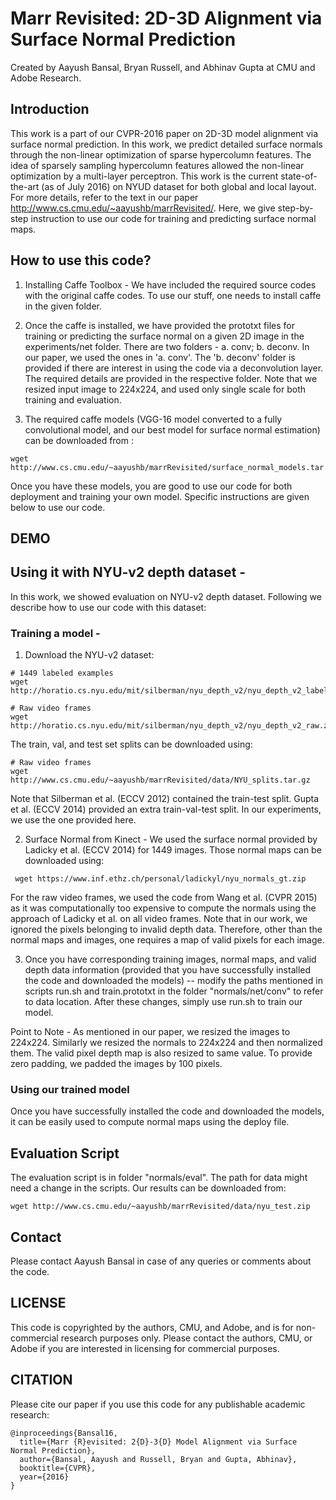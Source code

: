# Marr Revisited: 2D-3D Alignment via Surface Normal Prediction
Created by Aayush Bansal, Bryan Russell, and Abhinav Gupta at CMU and Adobe Research.

## Introduction 

This work is a part of our CVPR-2016 paper on 2D-3D model alignment via surface normal prediction. In this work, we predict detailed surface normals through the non-linear optimization of sparse hypercolumn features. The idea of sparsely sampling hypercolumn features allowed the non-linear optimization by a multi-layer perceptron. This work is the current state-of-the-art (as of July 2016) on NYUD dataset for both global and local layout. For more details, refer to the text in our paper http://www.cs.cmu.edu/~aayushb/marrRevisited/. Here, we give step-by-step instruction to use our code for training and predicting surface normal maps.

## How to use this code?

1. Installing Caffe Toolbox - We have included the required source codes with the original caffe codes. To use our stuff, one needs to install caffe in the given folder. 

2. Once the caffe is installed, we have provided the prototxt files for training or predicting the surface normal on a given 2D image in the experiments/net folder. There are two folders - a. conv; b. deconv. In our paper, we used the ones in 'a. conv'. The 'b. deconv' folder is provided if there are interest in using the code via a deconvolution layer. The required details are provided in the respective folder. Note that we resized input image to 224x224, and used only single scale for both training and evaluation.

3. The required caffe models (VGG-16 model converted to a fully convolutional model, and our best model for surface normal estimation) can be downloaded from :
```make
wget http://www.cs.cmu.edu/~aayushb/marrRevisited/surface_normal_models.tar.gz
```

 Once you have these models, you are good to use our code for both deployment and training your own model. Specific instructions are given below to use our code.

## DEMO 

## Using it with NYU-v2 depth dataset - 
In this work, we showed evaluation on NYU-v2 depth dataset. Following we describe how to use our code with this dataset: 

### Training a model -
1. Download the NYU-v2 dataset: 

  ```make
  # 1449 labeled examples
  wget http://horatio.cs.nyu.edu/mit/silberman/nyu_depth_v2/nyu_depth_v2_labeled.mat
  ```

  ```make
  # Raw video frames
  wget http://horatio.cs.nyu.edu/mit/silberman/nyu_depth_v2/nyu_depth_v2_raw.zip
  ```

  The train, val, and test set splits can be downloaded using: 

  ```make
  # Raw video frames
  wget http://www.cs.cmu.edu/~aayushb/marrRevisited/data/NYU_splits.tar.gz
  ```

  Note that Silberman et al. (ECCV 2012) contained the train-test split. Gupta et al. (ECCV 2014) provided an extra train-val-test split. In our experiments, we use the one provided here.

2. Surface Normal from Kinect - We used the surface normal provided by Ladicky et al. (ECCV 2014) for 1449 images. Those normal maps can be downloaded using: 

```make
 wget https://www.inf.ethz.ch/personal/ladickyl/nyu_normals_gt.zip
```
For the raw video frames, we used the code from Wang et al. (CVPR 2015) as it was computationally too expensive to compute the normals using the approach of Ladicky et al. on all video frames. Note that in our work, we ignored the pixels belonging to invalid depth data. Therefore, other than the normal maps and images, one requires a map of valid pixels for each image.

3. Once you have corresponding training images, normal maps, and valid depth data information (provided that you have successfully installed the code and downloaded the models) --  modify the paths mentioned in scripts run.sh and train.prototxt in the folder "normals/net/conv" to refer to data location. After these changes, simply use run.sh  to train our model.

Point to Note - As mentioned in our paper, we resized the images to 224x224. Similarly we resized the normals to 224x224 and then normalized them. The valid pixel depth map is also resized to same value. To provide zero padding, we padded the images by 100 pixels. 

### Using our trained model 
Once you have successfully installed the code and downloaded the models, it can be easily used to compute normal maps using the deploy file.

## Evaluation Script
The evaluation script is in folder "normals/eval". The path for data might need a change in the scripts. Our results can be downloaded from: 

```make
wget http://www.cs.cmu.edu/~aayushb/marrRevisited/data/nyu_test.zip
```

## Contact 
Please contact Aayush Bansal in case of any queries or comments about the code.

## LICENSE
This code is copyrighted by the authors, CMU, and Adobe, and is for non-commercial research purposes only. Please contact the authors, CMU, or Adobe if you are interested in licensing for commercial purposes.

## CITATION 
Please cite our paper if you use this code for any publishable academic research:

```make
@inproceedings{Bansal16,
  title={Marr {R}evisited: 2{D}-3{D} Model Alignment via Surface Normal Prediction},
  author={Bansal, Aayush and Russell, Bryan and Gupta, Abhinav},
  booktitle={CVPR},
  year={2016}
}
```

